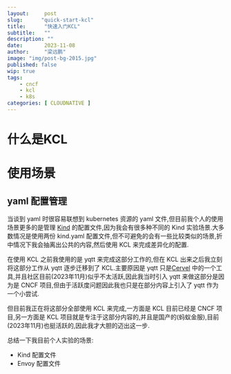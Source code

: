 ```yaml
---
layout:     post 
slug:      "quick-start-kcl"
title:      "快速入门KCL"
subtitle:   ""
description: ""
date:       2023-11-08
author:     "梁远鹏"
image: "img/post-bg-2015.jpg"
published: false
wip: true
tags:
    - cncf
    - kcl
    - k8s
categories: [ CLOUDNATIVE ]
---    
```


# 什么是KCL


# 使用场景

## yaml 配置管理

当谈到 yaml 时很容易联想到 kubernetes 资源的 yaml 文件,但目前我个人的使用场景更多的是管理 [Kind](https://liangyuanpeng.com/post/run-k8s-with-kind/) 的配置文件,因为我会有很多种不同的 Kind 实验场景.大多数情况是使用两份 kind.yaml 配置文件,但不可避免的会有一些比较类似的场景,折中情况下我会抽离出公共的内容,然后使用 KCL 来完成差异化的配置.

在使用 KCL 之前我使用的是 yqtt 来完成这部分工作的,但在 KCL 出来之后我立刻将这部分工作从 yqtt 逐步迁移到了 KCL.主要原因是 yqtt 只是[Cervel](https://www.cncf.io/projects/carvel/) 中的一个工具,并且社区目前(2023年11月)似乎不太活跃,因此我当时引入 yqtt 来做这部分是因为是 CNCF 项目,但由于活跃度问题因此我也只是在部分内容上引入了 yqtt 作为一个小尝试.

但目前我正在将这部分全部使用 KCL 来完成,一方面是 KCL 目前已经是 CNCF 项目,另一方面是 KCL 项目就是专注于这部分内容的,并且是国产的(蚂蚁金服),目前(2023年11月)也挺活跃的,因此我才大胆的迈出这一步.

总结一下我目前个人实验的场景:
- Kind 配置文件
- Envoy 配置文件

